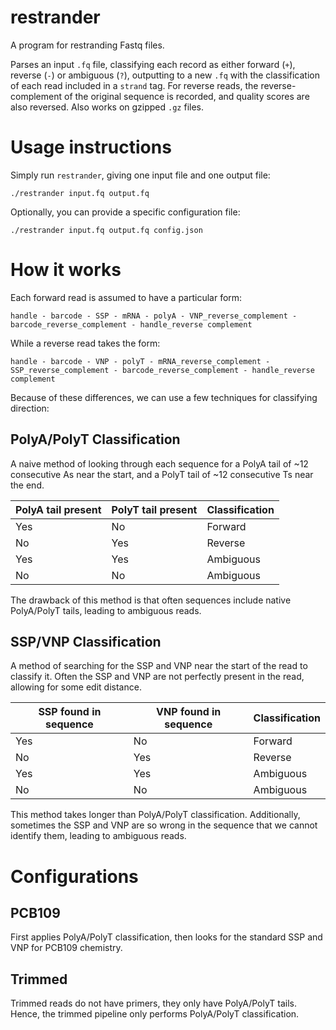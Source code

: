 # restrander

A program for restranding Fastq files.

Parses an input `.fq` file, classifying each record as either forward (`+`), reverse (`-`) or ambiguous (`?`), outputting to a new `.fq` with the classification of each read included in a `strand` tag. For reverse reads, the reverse-complement of the original sequence is recorded, and quality scores are also reversed. Also works on gzipped `.gz` files.

# Usage instructions

Simply run `restrander`, giving one input file and one output file:

```
./restrander input.fq output.fq
```

Optionally, you can provide a specific configuration file:

```
./restrander input.fq output.fq config.json
```

# How it works

Each forward read is assumed to have a particular form:

``` handle - barcode - SSP - mRNA - polyA - VNP_reverse_complement - barcode_reverse_complement - handle_reverse complement ```

While a reverse read takes the form:

``` handle - barcode - VNP - polyT - mRNA_reverse_complement - SSP_reverse_complement - barcode_reverse_complement - handle_reverse complement ```

Because of these differences, we can use a few techniques for classifying direction:

## PolyA/PolyT Classification

A naive method of looking through each sequence for a PolyA tail of ~12 consecutive As near the start, and a PolyT tail of ~12 consecutive Ts near the end.

| PolyA tail present  | PolyT tail present  | Classification  |
| ------------------- | ------------------- | --------------- |
| Yes                 | No                  | Forward         |
| No                  | Yes                 | Reverse         |
| Yes                 | Yes                 | Ambiguous       |
| No                  | No                  | Ambiguous       |

The drawback of this method is that often sequences include native PolyA/PolyT tails, leading to ambiguous reads.

## SSP/VNP Classification

A method of searching for the SSP and VNP near the start of the read to classify it. Often the SSP and VNP are not perfectly present in the read, allowing for some edit distance.

| SSP found in sequence | VNP found in sequence | Classification  |
| --------------------- | --------------------- | --------------- |
| Yes                   | No                    | Forward         |
| No                    | Yes                   | Reverse         |
| Yes                   | Yes                   | Ambiguous       |
| No                    | No                    | Ambiguous       |

This method takes longer than PolyA/PolyT classification. Additionally, sometimes the SSP and VNP are so wrong in the sequence that we cannot identify them, leading to ambiguous reads.

# Configurations

## PCB109

First applies PolyA/PolyT classification, then looks for the standard SSP and VNP for PCB109 chemistry.

## Trimmed

Trimmed reads do not have primers, they only have PolyA/PolyT tails. Hence, the trimmed pipeline only performs PolyA/PolyT classification.
